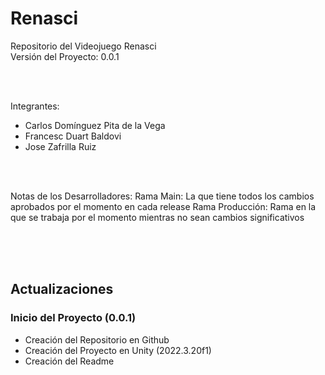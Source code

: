 # Renasci
Repositorio del Videojuego Renasci <br>
Versión del Proyecto: 0.0.1

<br><br>

Integrantes: 
* Carlos Domínguez Pita de la Vega
* Francesc Duart Baldovi
* Jose Zafrilla Ruiz

<br><br>

Notas de los Desarrolladores:
Rama Main: La que tiene todos los cambios aprobados por el momento en cada release
Rama Producción: Rama en la que se trabaja por el momento mientras no sean cambios significativos

<br><br><br>

## Actualizaciones
### Inicio del Proyecto (0.0.1)
* Creación del Repositorio en Github
* Creación del Proyecto en Unity (2022.3.20f1)
* Creación del Readme
